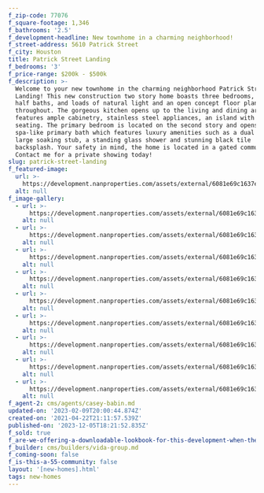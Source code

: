 ```yaml
---
f_zip-code: 77076
f_square-footage: 1,346
f_bathrooms: '2.5'
f_development-headline: New townhome in a charming neighborhood!
f_street-address: 5610 Patrick Street
f_city: Houston
title: Patrick Street Landing
f_bedrooms: '3'
f_price-range: $200k - $500k
f_description: >-
  Welcome to your new townhome in the charming neighborhood Patrick Street
  Landing! This new construction two story home boasts three bedrooms, two and a
  half baths, and loads of natural light and an open concept floor plan
  throughout. The gorgeous kitchen opens up to the living and dining area and
  features ample cabinetry, stainless steel appliances, an island with bar
  seating. The primary bedroom is located on the second story and opens to the
  spa-like primary bath which features luxury amenities such as a dual sinks, a
  large soaking stub, a standing glass shower and stunning black tile
  backsplash. Your safety in mind, the home is located in a gated community.
  Contact me for a private showing today!
slug: patrick-street-landing
f_featured-image:
  url: >-
    https://development.nanproperties.com/assets/external/6081e69c1637e7ae8e2244bd_6077c89a4e8d6bd598eaaf33_6048fe6dea4c1ak3_8405-hdr-1.jpeg
  alt: null
f_image-gallery:
  - url: >-
      https://development.nanproperties.com/assets/external/6081e69c1637e745e32244be_6077c89b4e8d6b5ed2eaaf3b_6048d23d3ebbeak3_8261-hdr.jpeg
    alt: null
  - url: >-
      https://development.nanproperties.com/assets/external/6081e69c1637e7efd82244c1_6077c89b4e8d6bfd6deaaf3a_6048d23ed7915ak3_8264-hdr.jpeg
    alt: null
  - url: >-
      https://development.nanproperties.com/assets/external/6081e69c1637e71f042244bf_6077c89a4e8d6b04c2eaaf36_6048d23f99983ak3_8273-hdr.jpeg
    alt: null
  - url: >-
      https://development.nanproperties.com/assets/external/6081e69c1637e7472c2244c5_6077c89a4e8d6b6c7ceaaf35_6048d2404e55bak3_8276-hdr.jpeg
    alt: null
  - url: >-
      https://development.nanproperties.com/assets/external/6081e69c1637e76e842244c2_6077c89a4e8d6b3b87eaaf34_6048d24127434ak3_8288-hdr.jpeg
    alt: null
  - url: >-
      https://development.nanproperties.com/assets/external/6081e69c1637e707982244c4_6077c89b4e8d6ba84beaaf39_6048d241ecae1ak3_8306-hdr.jpeg
    alt: null
  - url: >-
      https://development.nanproperties.com/assets/external/6081e69c1637e7ccc52244c3_6077c89a4e8d6bff44eaaf38_6048d242ea48fak3_8336-hdr.jpeg
    alt: null
  - url: >-
      https://development.nanproperties.com/assets/external/6081e69c1637e7a2782244c6_6077c89b4e8d6be78beaaf3c_6048d243c405dak3_8342-hdr.jpeg
    alt: null
  - url: >-
      https://development.nanproperties.com/assets/external/6081e69c1637e77bfd2244c0_6077c89a4e8d6b73bceaaf37_6048d2449b7e6ak3_8357-hdr.jpeg
    alt: null
f_agent-2: cms/agents/casey-babin.md
updated-on: '2023-02-09T20:00:44.874Z'
created-on: '2021-04-22T21:11:57.539Z'
published-on: '2023-12-05T18:21:52.835Z'
f_sold: true
f_are-we-offering-a-downloadable-lookbook-for-this-development-when-they-submit-their-contact-info: false
f_builder: cms/builders/vida-group.md
f_coming-soon: false
f_is-this-a-55-community: false
layout: '[new-homes].html'
tags: new-homes
---
```



